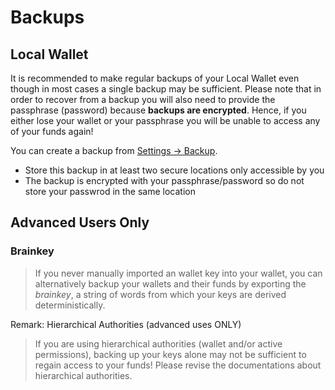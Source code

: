 # Backups

## Local Wallet

It is recommended to make regular backups of your Local Wallet even though in most
cases a single backup may be sufficient. Please note that in order to recover
from a backup you will also need to provide the passphrase (password) because **backups
are encrypted**. Hence, if you either lose your wallet or your passphrase you
will be unable to access any of your funds again!

You can create a backup from [Settings -> Backup](/settings).

- Store this backup in at least two secure locations only accessible by you
- The backup is encrypted with your passphrase/password so do not store your passwrod in the same location

## Advanced Users Only

### Brainkey

> If you never manually imported an wallet key into your wallet, you can
alternatively backup your wallets and their funds by exporting the *brainkey*,
a string of words from which your keys are derived deterministically.

Remark: Hierarchical Authorities (advanced uses ONLY)

> If you are using hierarchical authorities (wallet and/or active permissions),
backing up your keys alone may not be sufficient to regain access to your funds!
Please revise the documentations about hierarchical authorities.
